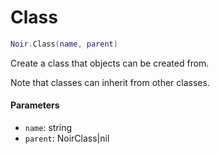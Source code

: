 # Class

```lua
Noir.Class(name, parent)
```

Create a class that objects can be created from.

Note that classes can inherit from other classes.

#### Parameters

* `name`: string
* `parent`: NoirClass|nil
